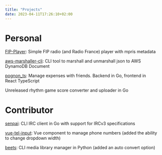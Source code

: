 ```yaml
---
title: "Projects"
date: 2023-04-11T17:26:10+02:00
---
```


# Personal

[FIP-Player](https://github.com/DucNg/fip-player): Simple FIP radio (and Radio France) player with mpris metadata

[aws-marshaller-cli](https://github.com/DucNg/aws-marshaller-cli): CLI tool to marshall and unmarshall json to AWS DynamoDB Document

[pognon_ts](https://github.com/DucNg/pognon_ts): Manage expenses with friends. Backend in Go, frontend in React TypeScript

Unreleased rhythm game score converter and uploader in Go

# Contributor

[senpai](https://git.sr.ht/~taiite/senpai/): CLI IRC client in Go with support for IRCv3 specifications

[vue-tel-input](https://github.com/DucNg/vue-tel-input): Vue component to manage phone numbers (added the ability to change dropdown width)

[beets](https://github.com/beetbox/beets): CLI media library manager in Python (added an auto convert option)
